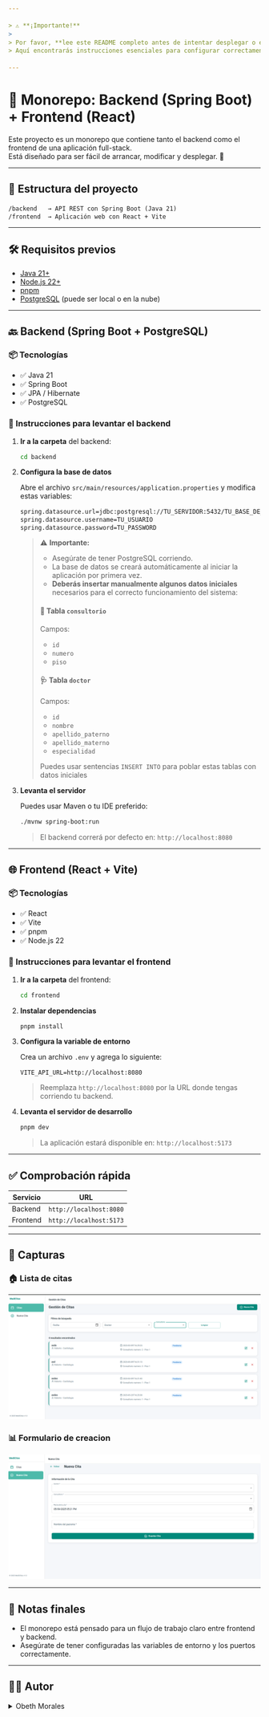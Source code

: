 ```yaml
---

> ⚠️ **¡Importante!**
>
> Por favor, **lee este README completo antes de intentar desplegar o ejecutar el proyecto**.  
> Aquí encontrarás instrucciones esenciales para configurar correctamente el backend, el frontend y la base de datos.

---
```


# 🧩 Monorepo: Backend (Spring Boot) + Frontend (React)

Este proyecto es un monorepo que contiene tanto el backend como el frontend de una aplicación full-stack.  
Está diseñado para ser fácil de arrancar, modificar y desplegar. 🚀

---

## 📁 Estructura del proyecto

```
/backend   → API REST con Spring Boot (Java 21)
/frontend  → Aplicación web con React + Vite
```

---

## 🛠️ Requisitos previos

- [Java 21+](https://adoptium.net/)
- [Node.js 22+](https://nodejs.org/)
- [pnpm](https://pnpm.io/)
- [PostgreSQL](https://www.postgresql.org/) (puede ser local o en la nube)

---

## 🔙 Backend (Spring Boot + PostgreSQL)

### 📦 Tecnologías

- ✅ Java 21
- ✅ Spring Boot
- ✅ JPA / Hibernate
- ✅ PostgreSQL

### 🚀 Instrucciones para levantar el backend

1. **Ir a la carpeta** del backend:

    ```bash
    cd backend
    ```

2. **Configura la base de datos**

   Abre el archivo `src/main/resources/application.properties` y modifica estas variables:

   ```properties
   spring.datasource.url=jdbc:postgresql://TU_SERVIDOR:5432/TU_BASE_DE_DATOS
   spring.datasource.username=TU_USUARIO
   spring.datasource.password=TU_PASSWORD
   ```

   > ⚠️ **Importante:**
   > - Asegúrate de tener PostgreSQL corriendo.
   > - La base de datos se creará automáticamente al iniciar la aplicación por primera vez.
   > - **Deberás insertar manualmente algunos datos iniciales** necesarios para el correcto funcionamiento del sistema:
   >
   > #### 🏥 Tabla `consultorio`
   > Campos:
   > - `id`
   > - `numero`
   > - `piso`
   >
   > #### 🩺 Tabla `doctor`
   > Campos:
   > - `id`
   > - `nombre`
   > - `apellido_paterno`
   > - `apellido_materno`
   > - `especialidad`
   >
   > Puedes usar sentencias `INSERT INTO` para poblar estas tablas con datos iniciales

3. **Levanta el servidor**

   Puedes usar Maven o tu IDE preferido:

   ```bash
   ./mvnw spring-boot:run
   ```

   > El backend correrá por defecto en: `http://localhost:8080`

---

## 🌐 Frontend (React + Vite)

### 📦 Tecnologías

- ✅ React
- ✅ Vite
- ✅ pnpm
- ✅ Node.js 22

### 🚀 Instrucciones para levantar el frontend

1. **Ir a la carpeta** del frontend:

    ```bash
    cd frontend
    ```

2. **Instalar dependencias**

    ```bash
    pnpm install
    ```

3. **Configura la variable de entorno**

    Crea un archivo `.env` y agrega lo siguiente:

    ```env
    VITE_API_URL=http://localhost:8080
    ```

    > Reemplaza `http://localhost:8080` por la URL donde tengas corriendo tu backend.

4. **Levanta el servidor de desarrollo**

    ```bash
    pnpm dev
    ```

   > La aplicación estará disponible en: `http://localhost:5173`

---

## ✅ Comprobación rápida

| Servicio  | URL                         |
|-----------|-----------------------------|
| Backend   | `http://localhost:8080`     |
| Frontend  | `http://localhost:5173`     |

---

## 📸 Capturas 

### 🏠 Lista de citas
![Lista de citas](screenshots/1.png)

### 📊 Formulario de creacion
![Formulario de creación](screenshots/2.png)

---

## 🧠 Notas finales

- El monorepo está pensado para un flujo de trabajo claro entre frontend y backend.
- Asegúrate de tener configuradas las variables de entorno y los puertos correctamente.

---

## 🧑‍💻 Autor

<details>
<summary>Obeth Morales</summary>

<div style="border: 1px solid #e0e0e0; background-color: #fdf6e3; padding: 1rem; border-radius: 8px; margin-top: 1rem">

✨ Aunque me faltaron algunas funcionalidades en la UI, todos los métodos y la lógica están implementados en el backend, conforme a lo solicitado en las instrucciones.  
Solo no me dio tiempo para terminar la parte visual 😢.

</div>
</details>